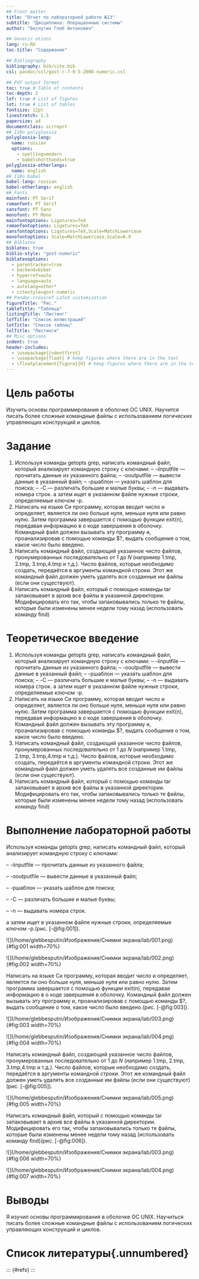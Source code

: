 ```yaml
---
## Front matter
title: "Отчет по лабораторной работе №13"
subtitle: "Дисциплина: Операционные системы"
author: "Беспутин Глеб Антонович"

## Generic otions
lang: ru-RU
toc-title: "Содержание"

## Bibliography
bibliography: bib/cite.bib
csl: pandoc/csl/gost-r-7-0-5-2008-numeric.csl

## Pdf output format
toc: true # Table of contents
toc-depth: 2
lof: true # List of figures
lot: true # List of tables
fontsize: 12pt
linestretch: 1.5
papersize: a4
documentclass: scrreprt
## I18n polyglossia
polyglossia-lang:
  name: russian
  options:
	- spelling=modern
	- babelshorthands=true
polyglossia-otherlangs:
  name: english
## I18n babel
babel-lang: russian
babel-otherlangs: english
## Fonts
mainfont: PT Serif
romanfont: PT Serif
sansfont: PT Sans
monofont: PT Mono
mainfontoptions: Ligatures=TeX
romanfontoptions: Ligatures=TeX
sansfontoptions: Ligatures=TeX,Scale=MatchLowercase
monofontoptions: Scale=MatchLowercase,Scale=0.9
## Biblatex
biblatex: true
biblio-style: "gost-numeric"
biblatexoptions:
  - parentracker=true
  - backend=biber
  - hyperref=auto
  - language=auto
  - autolang=other*
  - citestyle=gost-numeric
## Pandoc-crossref LaTeX customization
figureTitle: "Рис."
tableTitle: "Таблица"
listingTitle: "Листинг"
lofTitle: "Список иллюстраций"
lotTitle: "Список таблиц"
lolTitle: "Листинги"
## Misc options
indent: true
header-includes:
  - \usepackage{indentfirst}
  - \usepackage{float} # keep figures where there are in the text
  - \floatplacement{figure}{H} # keep figures where there are in the text
---
```


# Цель работы

Изучить основы программирования в оболочке ОС UNIX. Научится писать более
сложные командные файлы с использованием логических управляющих конструкций
и циклов.

# Задание

1. Используя команды getopts grep, написать командный файл, который анализирует
командную строку с ключами:
– -iinputfile — прочитать данные из указанного файла;
– -ooutputfile — вывести данные в указанный файл;
– -pшаблон — указать шаблон для поиска;
– -C — различать большие и малые буквы;
– -n — выдавать номера строк.
а затем ищет в указанном файле нужные строки, определяемые ключом -p.
2. Написать на языке Си программу, которая вводит число и определяет, является ли оно
больше нуля, меньше нуля или равно нулю. Затем программа завершается с помощью
функции exit(n), передавая информацию в о коде завершения в оболочку. Командный файл должен вызывать эту программу и, проанализировав с помощью команды
$?, выдать сообщение о том, какое число было введено.
3. Написать командный файл, создающий указанное число файлов, пронумерованных
последовательно от 1 до 𝑁 (например 1.tmp, 2.tmp, 3.tmp,4.tmp и т.д.). Число файлов,
которые необходимо создать, передаётся в аргументы командной строки. Этот же командный файл должен уметь удалять все созданные им файлы (если они существуют).
4. Написать командный файл, который с помощью команды tar запаковывает в архив
все файлы в указанной директории. Модифицировать его так, чтобы запаковывались
только те файлы, которые были изменены менее недели тому назад (использовать
команду find)

# Теоретическое введение

1. Используя команды getopts grep, написать командный файл, который анализирует
командную строку с ключами:
– -iinputfile — прочитать данные из указанного файла;
– -ooutputfile — вывести данные в указанный файл;
– -pшаблон — указать шаблон для поиска;
– -C — различать большие и малые буквы;
– -n — выдавать номера строк.
а затем ищет в указанном файле нужные строки, определяемые ключом -p.
2. Написать на языке Си программу, которая вводит число и определяет, является ли оно
больше нуля, меньше нуля или равно нулю. Затем программа завершается с помощью
функции exit(n), передавая информацию в о коде завершения в оболочку. Командный файл должен вызывать эту программу и, проанализировав с помощью команды
$?, выдать сообщение о том, какое число было введено.
3. Написать командный файл, создающий указанное число файлов, пронумерованных
последовательно от 1 до 𝑁 (например 1.tmp, 2.tmp, 3.tmp,4.tmp и т.д.). Число файлов,
которые необходимо создать, передаётся в аргументы командной строки. Этот же командный файл должен уметь удалять все созданные им файлы (если они существуют).
4. Написать командный файл, который с помощью команды tar запаковывает в архив
все файлы в указанной директории. Модифицировать его так, чтобы запаковывались
только те файлы, которые были изменены менее недели тому назад (использовать
команду find)

# Выполнение лабораторной работы

Используя команды getopts grep, написать командный файл, который анализирует
командную строку с ключами:

– -iinputfile — прочитать данные из указанного файла;

– -ooutputfile — вывести данные в указанный файл;

– -pшаблон — указать шаблон для поиска;

– -C — различать большие и малые буквы;

– -n — выдавать номера строк.

а затем ищет в указанном файле нужные строки, определяемые ключом -p.(рис. [-@fig:001]).

![](/home/glebbesputin/Изображения/Снимки экрана/lab/001.png){#fig:001 width=70%}

![](/home/glebbesputin/Изображения/Снимки экрана/lab/002.png){#fig:002 width=70%}

Написать на языке Си программу, которая вводит число и определяет, является ли оно
больше нуля, меньше нуля или равно нулю. Затем программа завершается с помощью
функции exit(n), передавая информацию в о коде завершения в оболочку. Командный файл должен вызывать эту программу и, проанализировав с помощью команды
$?, выдать сообщение о том, какое число было введено.(рис. [-@fig:003]).

![](/home/glebbesputin/Изображения/Снимки экрана/lab/003.png){#fig:003 width=70%}

![](/home/glebbesputin/Изображения/Снимки экрана/lab/004.png){#fig:004 width=70%}

Написать командный файл, создающий указанное число файлов, пронумерованных
последовательно от 1 до 𝑁 (например 1.tmp, 2.tmp, 3.tmp,4.tmp и т.д.). Число файлов,
которые необходимо создать, передаётся в аргументы командной строки. Этот же командный файл должен уметь удалять все созданные им файлы (если они существуют)(рис. [-@fig:005]).

![](/home/glebbesputin/Изображения/Снимки экрана/lab/005.png){#fig:005 width=70%}

Написать командный файл, который с помощью команды tar запаковывает в архив
все файлы в указанной директории. Модифицировать его так, чтобы запаковывались
только те файлы, которые были изменены менее недели тому назад (использовать
команду find)(рис. [-@fig:006]).

![](/home/glebbesputin/Изображения/Снимки экрана/lab/003.png){#fig:006 width=70%}

![](/home/glebbesputin/Изображения/Снимки экрана/lab/004.png){#fig:007 width=70%}

# Выводы

Я изучил основы программирования в оболочке ОС UNIX. Научиться писать более
сложные командные файлы с использованием логических управляющих конструкций
и циклов.

# Список литературы{.unnumbered}

::: {#refs}
:::
